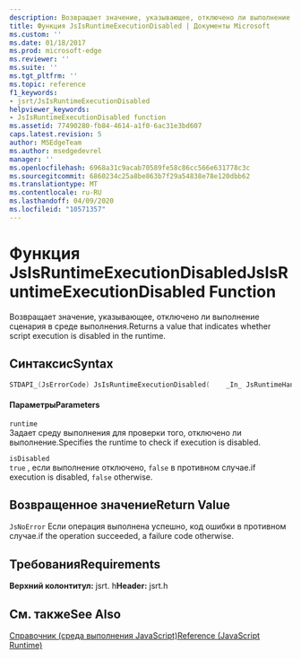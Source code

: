 ```yaml
---
description: Возвращает значение, указывающее, отключено ли выполнение сценария в среде выполнения.
title: Функция JsIsRuntimeExecutionDisabled | Документы Microsoft
ms.custom: ''
ms.date: 01/18/2017
ms.prod: microsoft-edge
ms.reviewer: ''
ms.suite: ''
ms.tgt_pltfrm: ''
ms.topic: reference
f1_keywords:
- jsrt/JsIsRuntimeExecutionDisabled
helpviewer_keywords:
- JsIsRuntimeExecutionDisabled function
ms.assetid: 77490280-fb84-4614-a1f0-6ac31e3bd607
caps.latest.revision: 5
author: MSEdgeTeam
ms.author: msedgedevrel
manager: ''
ms.openlocfilehash: 6968a31c9acab70589fe58c86cc566e631778c3c
ms.sourcegitcommit: 6860234c25a8be863b7f29a54838e78e120dbb62
ms.translationtype: MT
ms.contentlocale: ru-RU
ms.lasthandoff: 04/09/2020
ms.locfileid: "10571357"
---
```

# <span data-ttu-id="edf70-103">Функция JsIsRuntimeExecutionDisabled</span><span class="sxs-lookup"><span data-stu-id="edf70-103">JsIsRuntimeExecutionDisabled Function</span></span>
<span data-ttu-id="edf70-104">Возвращает значение, указывающее, отключено ли выполнение сценария в среде выполнения.</span><span class="sxs-lookup"><span data-stu-id="edf70-104">Returns a value that indicates whether script execution is disabled in the runtime.</span></span>  
  
## <span data-ttu-id="edf70-105">Синтаксис</span><span class="sxs-lookup"><span data-stu-id="edf70-105">Syntax</span></span>  
  
```cpp  
STDAPI_(JsErrorCode) JsIsRuntimeExecutionDisabled(    _In_ JsRuntimeHandle runtime,    _Out_ bool *isDisabled);  
```  
  
#### <span data-ttu-id="edf70-106">Параметры</span><span class="sxs-lookup"><span data-stu-id="edf70-106">Parameters</span></span>  
 `runtime`  
 <span data-ttu-id="edf70-107">Задает среду выполнения для проверки того, отключено ли выполнение.</span><span class="sxs-lookup"><span data-stu-id="edf70-107">Specifies the runtime to check if execution is disabled.</span></span>  
  
 `isDisabled`  
 `true` <span data-ttu-id="edf70-108">, если выполнение отключено, `false` в противном случае.</span><span class="sxs-lookup"><span data-stu-id="edf70-108">if execution is disabled, `false` otherwise.</span></span>  
  
## <span data-ttu-id="edf70-109">Возвращенное значение</span><span class="sxs-lookup"><span data-stu-id="edf70-109">Return Value</span></span>  
 `JsNoError` <span data-ttu-id="edf70-110">Если операция выполнена успешно, код ошибки в противном случае.</span><span class="sxs-lookup"><span data-stu-id="edf70-110">if the operation succeeded, a failure code otherwise.</span></span>  
  
## <span data-ttu-id="edf70-111">Требования</span><span class="sxs-lookup"><span data-stu-id="edf70-111">Requirements</span></span>  
 <span data-ttu-id="edf70-112">**Верхний колонтитул:** jsrt. h</span><span class="sxs-lookup"><span data-stu-id="edf70-112">**Header:** jsrt.h</span></span>  
  
## <span data-ttu-id="edf70-113">См. также</span><span class="sxs-lookup"><span data-stu-id="edf70-113">See Also</span></span>  
 [<span data-ttu-id="edf70-114">Справочник (среда выполнения JavaScript)</span><span class="sxs-lookup"><span data-stu-id="edf70-114">Reference (JavaScript Runtime)</span></span>](../chakra-hosting/reference-javascript-runtime.md)